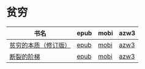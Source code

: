 # 贫穷

| 书名 | epub | mobi | azw3 |
| --- | --- | --- | --- |
| [贫穷的本质（修订版）](http://ct.dalanmei.com/f/31084289-571875197-dc9b4a) | [epub](http://ct.dalanmei.com/f/31084289-571875197-dc9b4a) | [mobi](http://ct.dalanmei.com/f/31084289-571551423-bc6a82) | [azw3](http://ct.dalanmei.com/f/31084289-572202202-679193) |
| [断裂的阶梯](http://ct.dalanmei.com/f/31084289-571735987-94e9f6) | [epub](http://ct.dalanmei.com/f/31084289-571735987-94e9f6) | [mobi](http://ct.dalanmei.com/f/31084289-571608675-e2ef4c) | [azw3](http://ct.dalanmei.com/f/31084289-571914107-a5a369) |
